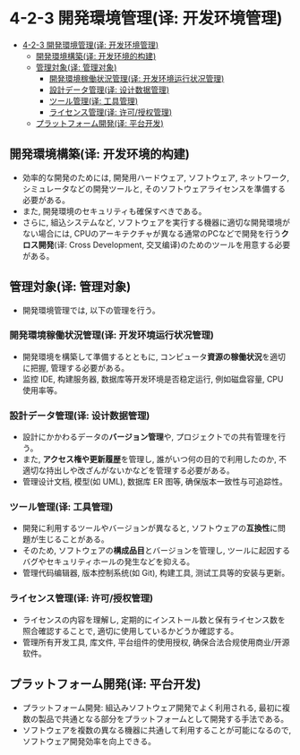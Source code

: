 # 4-2-3 開発環境管理(译: 开发环境管理)

- [4-2-3 開発環境管理(译: 开发环境管理)](#4-2-3-開発環境管理译-开发环境管理)
  - [開発環境構築(译: 开发环境的构建)](#開発環境構築译-开发环境的构建)
  - [管理対象(译: 管理对象)](#管理対象译-管理对象)
    - [開発環境稼働状況管理(译: 开发环境运行状况管理)](#開発環境稼働状況管理译-开发环境运行状况管理)
    - [設計データ管理(译: 设计数据管理)](#設計データ管理译-设计数据管理)
    - [ツール管理(译: 工具管理)](#ツール管理译-工具管理)
    - [ライセンス管理(译: 许可/授权管理)](#ライセンス管理译-许可授权管理)
  - [プラットフォーム開発(译: 平台开发)](#プラットフォーム開発译-平台开发)

## 開発環境構築(译: 开发环境的构建)

- 効率的な開発のためには, 開発用ハードウェア, ソフトウェア, ネットワーク, シミュレータなどの開発ツールと, そのソフトウェアライセンスを準備する必要がある。
- また, 開発環境のセキュリティも確保すべきである。
- さらに, 組込システムなど, ソフトウェアを実行する機器に適切な開発環境がない場合には, CPUのアーキテクチャが異なる通常のPCなどで開発を行う**クロス開発**(译: Cross Development, 交叉编译)のためのツールを用意する必要がある。

## 管理対象(译: 管理对象)

- 開発環境管理では, 以下の管理を行う。

### 開発環境稼働状況管理(译: 开发环境运行状况管理)

- 開発環境を構築して準備するとともに, コンピュータ**資源の稼働状況**を適切に把握, 管理する必要がある。
- 监控 IDE, 构建服务器, 数据库等开发环境是否稳定运行, 例如磁盘容量, CPU 使用率等。

### 設計データ管理(译: 设计数据管理)

- 設計にかかわるデータの**バージョン管理**や, プロジェクトでの共有管理を行う。
- また, **アクセス権や更新履歴**を管理し, 誰がいつ何の目的で利用したのか, 不適切な持出しや改ざんがないかなどを管理する必要がある。
- 管理设计文档, 模型(如 UML), 数据库 ER 图等, 确保版本一致性与可追踪性。

### ツール管理(译: 工具管理)

- 開発に利用するツールやバージョンが異なると, ソフトウェアの**互換性**に問題が生じることがある。
- そのため, ソフトウェアの**構成品目**とバージョンを管理し, ツールに起因するバグやセキュリティホールの発生などを抑える。
- 管理代码编辑器, 版本控制系统(如 Git), 构建工具, 测试工具等的安装与更新。

### ライセンス管理(译: 许可/授权管理)

- ライセンスの内容を理解し, 定期的にインストール数と保有ライセンス数を照合確認することで, 適切に使用しているかどうか確認する。
- 管理所有开发工具, 库文件, 平台组件的使用授权, 确保合法合规使用商业/开源软件。

## プラットフォーム開発(译: 平台开发)

- プラットフォーム開発: 組込みソフトウェア開発でよく利用される, 最初に複数の製品で共通となる部分をプラットフォームとして開発する手法である。
- ソフトウェアを複数の異なる機器に共通して利用することが可能になるので, ソフトウェア開発効率を向上できる。
